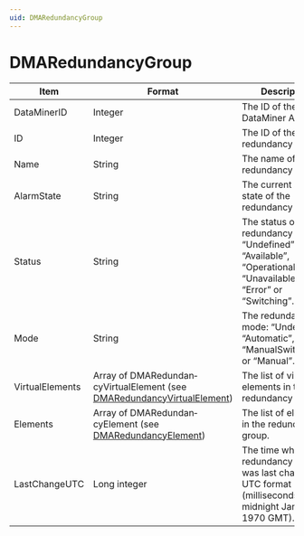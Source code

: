 ```yaml
---
uid: DMARedundancyGroup
---
```


# DMARedundancyGroup

| Item            | Format                                                                                                    | Description                                                                                                           |
|-----------------|-----------------------------------------------------------------------------------------------------------|-----------------------------------------------------------------------------------------------------------------------|
| DataMinerID     | Integer                                                                                                   | The ID of the DataMiner Agent.                                                                                        |
| ID              | Integer                                                                                                   | The ID of the redundancy group.                                                                                       |
| Name            | String                                                                                                    | The name of the redundancy group.                                                                                     |
| AlarmState      | String                                                                                                    | The current alarm state of the redundancy group.                                                                      |
| Status          | String                                                                                                    | The status of the redundancy group: “Undefined”, “Available”, “Operational”, “Unavailable”, “Error” or “Switching”.   |
| Mode            | String                                                                                                    | The redundancy mode: “Undefined”, “Automatic”, “ManualSwitchBack” or “Manual”.                                        |
| VirtualElements | Array of DMARedundan­cyVirtualElement (see [DMARedundancyVirtualElement](xref:DMARedundancyVirtualElement)) | The list of virtual elements in the redundancy group.                                                                 |
| Elements        | Array of DMARedundan­cyElement (see [DMARedundancyElement](xref:DMARedundancyElement))                      | The list of elements in the redundancy group.                                                                         |
| LastChangeUTC   | Long integer                                                                                              | The time when the redundancy group was last changed, in UTC format (milliseconds since midnight January 1, 1970 GMT). |
